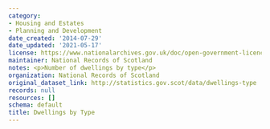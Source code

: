 ```yaml
---
category:
- Housing and Estates
- Planning and Development
date_created: '2014-07-29'
date_updated: '2021-05-17'
license: https://www.nationalarchives.gov.uk/doc/open-government-licence/version/3/
maintainer: National Records of Scotland
notes: <p>Number of dwellings by type</p>
organization: National Records of Scotland
original_dataset_link: http://statistics.gov.scot/data/dwellings-type
records: null
resources: []
schema: default
title: Dwellings by Type
---
```

